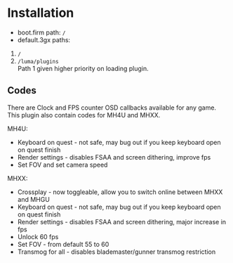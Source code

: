 # Installation
- boot.firm path: `/`
- default.3gx paths:
1. `/`
2. `/luma/plugins` \
Path 1 given higher priority on loading plugin.

## Codes
There are Clock and FPS counter OSD callbacks available for any game.
This plugin also contain codes for MH4U and MHXX.

MH4U:
- Keyboard on quest - not safe, may bug out if you keep keyboard open on quest finish
- Render settings - disables FSAA and screen dithering, improve fps
- Set FOV and set camera speed

MHXX:
- Crossplay - now toggleable, allow you to switch online between MHXX and MHGU
- Keyboard on quest - not safe, may bug out if you keep keyboard open on quest finish
- Render settings - disables FSAA and screen dithering, major increase in fps
- Unlock 60 fps
- Set FOV - from default 55 to 60
- Transmog for all - disables blademaster/gunner transmog restriction

